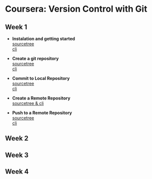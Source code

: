 # Coursera: Version Control with Git

## Week 1
* **Instalation and getting started**  
[sourcetree](https://antoniodiaz.github.io/notes/coursera/pdf/01_01_installation_sourcetree.pdf)  
[cli](https://antoniodiaz.github.io/notes/coursera/pdf/01_01_installation_cli.pdf)

* **Create a git repository**  
[sourcetree](https://antoniodiaz.github.io/notes/coursera/pdf/01_02_create_local_sourcetree.pdf)  
[cli](https://antoniodiaz.github.io/notes/coursera/pdf/01_02_create_local_cli.pdf)

* **Commit to Local Repository**  
[sourcetree](https://antoniodiaz.github.io/notes/coursera/pdf/01_03_commit_local_sourcetree.pdf)  
[cli](https://antoniodiaz.github.io/notes/coursera/pdf/01_03_commit_local_cli.pdf)

* **Create a Remote Repository**  
[sourcetree & cli](https://antoniodiaz.github.io/notes/coursera/pdf/01_04_create_remote.pdf)  

* **Push to a Remote Repository**  
[sourcetree](https://antoniodiaz.github.io/notes/coursera/pdf/01_05_push_sourcetree.pdf)  
[cli](https://antoniodiaz.github.io/notes/coursera/pdf/01_05_push_cli.pdf)


## Week 2


## Week 3


## Week 4
